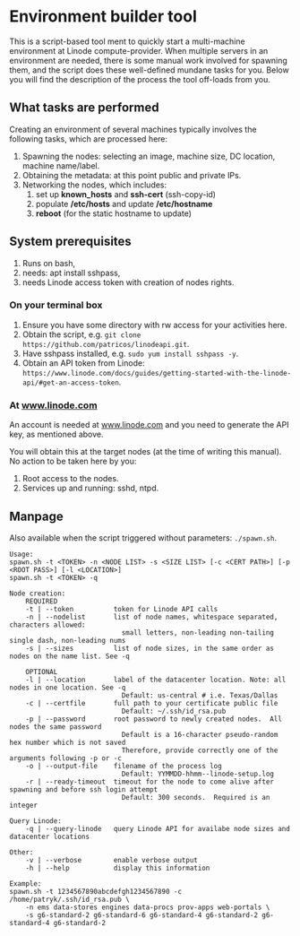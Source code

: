 # Environment builder tool

This is a script-based tool ment to quickly start a multi-machine environment at Linode compute-provider.  When multiple servers in an environment are needed, there is some manual work involved for spawning them, and the script does these well-defined mundane tasks for you.  Below you will find the description of the process the tool off-loads from you.

## What tasks are performed

Creating an environment of several machines typically involves the following tasks, which are processed here:

1. Spawning the nodes: selecting an image, machine size, DC location, machine name/label.
1. Obtaining the metadata:  at this point public and private IPs.
1. Networking the nodes, which includes:
   1. set up **known_hosts** and **ssh-cert** (ssh-copy-id)
   1. populate **/etc/hosts** and update **/etc/hostname**
   1. **reboot** (for the static hostname to update)
  
## System prerequisites

1. Runs on bash,
1. needs: apt install sshpass,
1. needs Linode access token with creation of nodes rights.

### On your terminal box

1. Ensure you have some directory with rw access for your activities here.
1. Obtain the script, e.g. `git clone https://github.com/patricos/linodeapi.git`.
1. Have sshpass installed, e.g. `sudo yum install sshpass -y`.
1. Obtain an API token from Linode: `https://www.linode.com/docs/guides/getting-started-with-the-linode-api/#get-an-access-token`.

### At www.linode.com

An account is needed at www.linode.com and you need to generate the API key, as mentioned above.

You will obtain this at the target nodes (at the time of writing this manual).  No action to be taken here by you:

1. Root access to the nodes.
1. Services up and running: sshd, ntpd.

## Manpage

Also available when the script triggered without parameters: `./spawn.sh`.

```
Usage:
spawn.sh -t <TOKEN> -n <NODE LIST> -s <SIZE LIST> [-c <CERT PATH>] [-p <ROOT PASS>] [-l <LOCATION>]
spawn.sh -t <TOKEN> -q

Node creation:
    REQUIRED
    -t | --token          token for Linode API calls
    -n | --nodelist       list of node names, whitespace separated, characters allowed:
                            small letters, non-leading non-tailing single dash, non-leading nums
    -s | --sizes          list of node sizes, in the same order as nodes on the name list. See -q

    OPTIONAL
    -l | --location       label of the datacenter location. Note: all nodes in one location. See -q
                            Default: us-central # i.e. Texas/Dallas
    -c | --certfile       full path to your certificate public file
                            Default: ~/.ssh/id_rsa.pub
    -p | --password       root password to newly created nodes.  All nodes the same password
                            Default is a 16-character pseudo-random hex number which is not saved
                            Therefore, provide correctly one of the arguments following -p or -c
    -o | --output-file    filename of the process log
                            Default: YYMMDD-hhmm--linode-setup.log
    -r | --ready-timeout  timeout for the node to come alive after spawning and before ssh login attempt
                            Default: 300 seconds.  Required is an integer

Query Linode:
    -q | --query-linode   query Linode API for availabe node sizes and datacenter locations

Other:
    -v | --verbose        enable verbose output
    -h | --help           display this information

Example:
spawn.sh -t 1234567890abcdefgh1234567890 -c /home/patryk/.ssh/id_rsa.pub \
    -n ems data-stores engines data-procs prov-apps web-portals \
    -s g6-standard-2 g6-standard-6 g6-standard-4 g6-standard-2 g6-standard-4 g6-standard-2
```